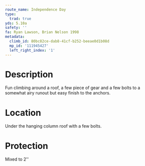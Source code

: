 ```yaml
---
route_name: Independence Day
type:
  trad: true
yds: 5.10a
safety: ''
fa: Ryan Lawson, Brian Nelson 1998
metadata:
  climb_id: 80bc82ce-dab8-41cf-b252-beeae0d1b08d
  mp_id: '111945427'
  left_right_index: '1'
---
```

# Description
Fun climbing around a roof, a few piece of gear and a few bolts to a somewhat airy runout but easy finish to the anchors.

# Location
Under the hanging column roof with a few bolts.

# Protection
Mixed to 2''
